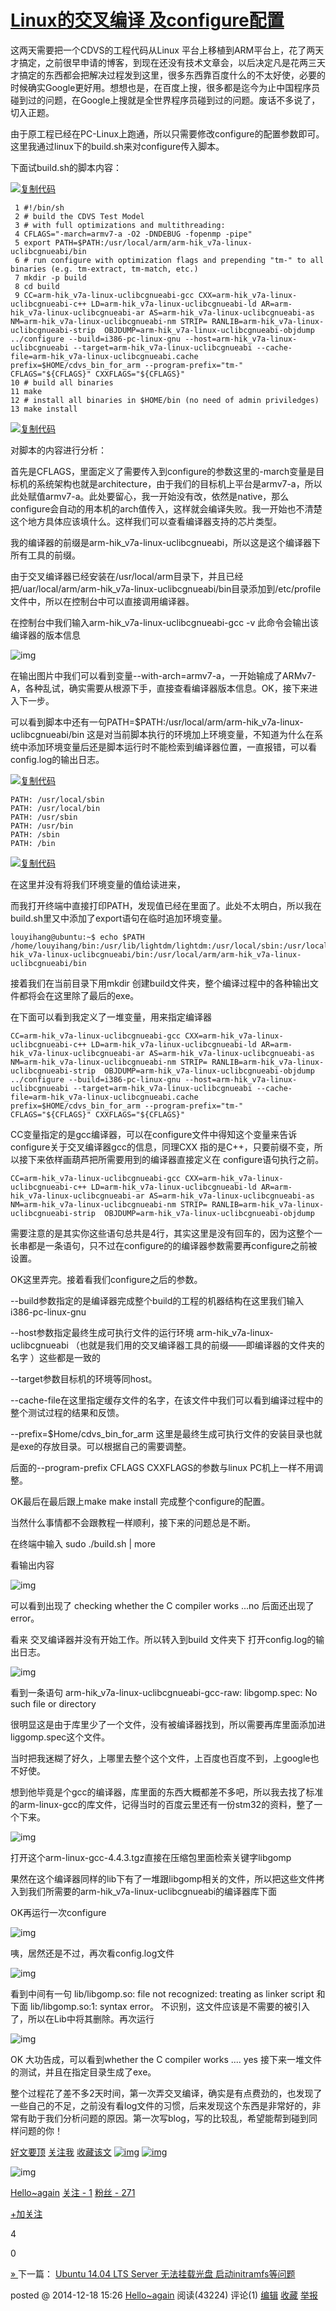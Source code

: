 # [Linux的交叉编译 及configure配置](https://www.cnblogs.com/louyihang-loves-baiyan/p/4171368.html)



这两天需要把一个CDVS的工程代码从Linux 平台上移植到ARM平台上，花了两天才搞定，之前很早申请的博客，到现在还没有技术文章会，以后决定凡是花两三天才搞定的东西都会把解决过程发到这里，很多东西靠百度什么的不太好使，必要的时候确实Google更好用。想想也是，在百度上搜，很多都是迄今为止中国程序员碰到过的问题，在Google上搜就是全世界程序员碰到过的问题。废话不多说了，切入正题。

由于原工程已经在PC-Linux上跑通，所以只需要修改configure的配置参数即可。这里我通过linux下的build.sh来对configure传入脚本。

下面试build.sh的脚本内容：

[![复制代码](https://common.cnblogs.com/images/copycode.gif)](javascript:void(0);)

```
 1 #!/bin/sh
 2 # build the CDVS Test Model
 3 # with full optimizations and multithreading:
 4 CFLAGS="-march=armv7-a -O2 -DNDEBUG -fopenmp -pipe"
 5 export PATH=$PATH:/usr/local/arm/arm-hik_v7a-linux-uclibcgnueabi/bin
 6 # run configure with optimization flags and prepending "tm-" to all binaries (e.g. tm-extract, tm-match, etc.)
 7 mkdir -p build
 8 cd build
 9 CC=arm-hik_v7a-linux-uclibcgnueabi-gcc CXX=arm-hik_v7a-linux-uclibcgnueabi-c++ LD=arm-hik_v7a-linux-uclibcgnueabi-ld AR=arm-hik_v7a-linux-uclibcgnueabi-ar AS=arm-hik_v7a-linux-uclibcgnueabi-as NM=arm-hik_v7a-linux-uclibcgnueabi-nm STRIP= RANLIB=arm-hik_v7a-linux-uclibcgnueabi-strip  OBJDUMP=arm-hik_v7a-linux-uclibcgnueabi-objdump ../configure --build=i386-pc-linux-gnu --host=arm-hik_v7a-linux-uclibcgnueabi --target=arm-hik_v7a-linux-uclibcgnueabi --cache-file=arm-hik_v7a-linux-uclibcgnueabi.cache prefix=$HOME/cdvs_bin_for_arm --program-prefix="tm-" CFLAGS="${CFLAGS}" CXXFLAGS="${CFLAGS}" 
10 # build all binaries
11 make
12 # install all binaries in $HOME/bin (no need of admin priviledges)
13 make install
```

[![复制代码](https://common.cnblogs.com/images/copycode.gif)](javascript:void(0);)

对脚本的内容进行分析：

首先是CFLAGS，里面定义了需要传入到configure的参数这里的-march变量是目标机的系统架构也就是architecture，由于我们的目标机上平台是armv7-a，所以此处赋值armv7-a。此处要留心，我一开始没有改，依然是native，那么configure会自动的用本机的arch值传入，这样就会编译失败。我一开始也不清楚这个地方具体应该填什么。这样我们可以查看编译器支持的芯片类型。

我的编译器的前缀是arm-hik_v7a-linux-uclibcgnueabi，所以这是这个编译器下所有工具的前缀。

由于交叉编译器已经安装在/usr/local/arm目录下，并且已经把/uar/local/arm/arm-hik_v7a-linux-uclibcgnueabi/bin目录添加到/etc/profile文件中，所以在控制台中可以直接调用编译器。

在控制台中我们输入arm-hik_v7a-linux-uclibcgnueabi-gcc -v 此命令会输出该编译器的版本信息

![img](https://images0.cnblogs.com/blog/686170/201412/181433568133725.jpg)

 

在输出图片中我们可以看到变量--with-arch=armv7-a，一开始输成了ARMv7-A，各种乱试，确实需要从根源下手，直接查看编译器版本信息。OK，接下来进入下一步。

可以看到脚本中还有一句PATH=$PATH:/usr/local/arm/arm-hik_v7a-linux-uclibcgnueabi/bin 这是对当前脚本执行的环境加上环境变量，不知道为什么在系统中添加环境变量后还是脚本运行时不能检索到编译器位置，一直报错，可以看config.log的输出日志。

[![复制代码](https://common.cnblogs.com/images/copycode.gif)](javascript:void(0);)

```
PATH: /usr/local/sbin
PATH: /usr/local/bin
PATH: /usr/sbin
PATH: /usr/bin
PATH: /sbin
PATH: /bin
```

[![复制代码](https://common.cnblogs.com/images/copycode.gif)](javascript:void(0);)

在这里并没有将我们环境变量的值给读进来，

 而我打开终端中直接打印PATH，发现值已经在里面了。此处不太明白，所以我在build.sh里又中添加了export语句在临时追加环境变量。

```
louyihang@ubuntu:~$ echo $PATH
/home/louyihang/bin:/usr/lib/lightdm/lightdm:/usr/local/sbin:/usr/local/bin:/usr/sbin:/usr/bin:/sbin:/bin:/usr/games:/usr/local/arm/arm-hik_v7a-linux-uclibcgnueabi/bin:/usr/local/arm/arm-hik_v7a-linux-uclibcgnueabi/bin
```

 

接着我们在当前目录下用mkdir 创建build文件夹，整个编译过程中的各种输出文件都将会在这里除了最后的exe。

在下面可以看到我定义了一堆变量，用来指定编译器

```
CC=arm-hik_v7a-linux-uclibcgnueabi-gcc CXX=arm-hik_v7a-linux-uclibcgnueabi-c++ LD=arm-hik_v7a-linux-uclibcgnueabi-ld AR=arm-hik_v7a-linux-uclibcgnueabi-ar AS=arm-hik_v7a-linux-uclibcgnueabi-as NM=arm-hik_v7a-linux-uclibcgnueabi-nm STRIP= RANLIB=arm-hik_v7a-linux-uclibcgnueabi-strip  OBJDUMP=arm-hik_v7a-linux-uclibcgnueabi-objdump ../configure --build=i386-pc-linux-gnu --host=arm-hik_v7a-linux-uclibcgnueabi --target=arm-hik_v7a-linux-uclibcgnueabi --cache-file=arm-hik_v7a-linux-uclibcgnueabi.cache prefix=$HOME/cdvs_bin_for_arm --program-prefix="tm-" CFLAGS="${CFLAGS}" CXXFLAGS="${CFLAGS}" 
```

CC变量指定的是gcc编译器，可以在configure文件中得知这个变量来告诉configure关于交叉编译器gcc的信息，同理CXX 指的是C++，只要前缀不变，所以接下来依样画葫芦把所需要用到的编译器直接定义在 configure语句执行之前。

```
CC=arm-hik_v7a-linux-uclibcgnueabi-gcc CXX=arm-hik_v7a-linux-uclibcgnueabi-c++ LD=arm-hik_v7a-linux-uclibcgnueabi-ld AR=arm-hik_v7a-linux-uclibcgnueabi-ar AS=arm-hik_v7a-linux-uclibcgnueabi-as NM=arm-hik_v7a-linux-uclibcgnueabi-nm STRIP= RANLIB=arm-hik_v7a-linux-uclibcgnueabi-strip  OBJDUMP=arm-hik_v7a-linux-uclibcgnueabi-objdump 
```

需要注意的是其实你这些语句总共是4行，其实这里是没有回车的，因为这整个一长串都是一条语句，只不过在configure的的编译器参数需要再configure之前被设置。

OK这里弄完。接着看我们configure之后的参数。

--build参数指定的是编译器完成整个build的工程的机器结构在这里我们输入i386-pc-linux-gnu

--host参数指定最终生成可执行文件的运行环境 arm-hik_v7a-linux-uclibcgnueabi （也就是我们用的交叉编译器工具的前缀——即编译器的文件夹的名字 ）这些都是一致的

--target参数目标机的环境等同host。

--cache-file在这里指定缓存文件的名字，在该文件中我们可以看到编译过程中的整个测试过程的结果和反馈。

--prefix=$Home/cdvs_bin_for_arm 这里是最终生成可执行文件的安装目录也就是exe的存放目录。可以根据自己的需要调整。

后面的--program-prefix  CFLAGS  CXXFLAGS的参数与linux PC机上一样不用调整。

OK最后在最后跟上make make install 完成整个configure的配置。

当然什么事情都不会跟教程一样顺利，接下来的问题总是不断。

在终端中输入 sudo ./build.sh | more 

看输出内容

 

![img](https://images0.cnblogs.com/blog/686170/201412/181459302045952.jpg)

 

可以看到出现了 checking whether the C compiler works ...no 后面还出现了error。

看来 交叉编译器并没有开始工作。所以转入到build 文件夹下 打开config.log的输出日志。

 

![img](https://images0.cnblogs.com/blog/686170/201412/181502212351935.jpg)

看到一条语句 arm-hik_v7a-linux-uclibcgnueabi-gcc-raw: libgomp.spec: No such file or directory

很明显这是由于库里少了一个文件，没有被编译器找到，所以需要再库里面添加进liggomp.spec这个文件。

当时把我迷糊了好久，上哪里去整个这个文件，上百度也百度不到，上google也不好使。 

想到他毕竟是个gcc的编译器，库里面的东西大概都差不多吧，所以我去找了标准的arm-linux-gcc的库文件，记得当时的百度云里还有一份stm32的资料，整了一个下来。

![img](https://images0.cnblogs.com/blog/686170/201412/181508128603725.jpg)

 

打开这个arm-linux-gcc-4.4.3.tgz直接在压缩包里面检索关键字libgomp

果然在这个编译器同样的lib下有了一堆跟libgomp相关的文件，所以把这些文件拷入到我们所需要的arm-hik_v7a-linux-uclibcgnueabi的编译器库下面

OK再运行一次configure

![img](https://images0.cnblogs.com/blog/686170/201412/181514016579284.jpg)

咦，居然还是不过，再次看config.log文件

![img](https://images0.cnblogs.com/blog/686170/201412/181516282823779.jpg)

看到中间有一句 lib/libgomp.so: file not recognized: treating as linker script 和下面 lib/libgomp.so:1: syntax error。 不识别，这文件应该是不需要的被引入了，所以在Lib中将其删除。再次运行

![img](https://images0.cnblogs.com/blog/686170/201412/181519392356650.jpg)

OK 大功告成，可以看到whether the C  compiler works .... yes 接下来一堆文件的测试，并且在指定目录生成了exe。

整个过程花了差不多2天时间，第一次弄交叉编译，确实是有点费劲的，也发现了一些自己的不足，之前没有看log文件的习惯，后来发现这个东西是非常好的，非常有助于我们分析问题的原因。第一次写blog，写的比较乱，希望能帮到碰到同样问题的你！



[好文要顶](javascript:void(0);) [关注我](javascript:void(0);) [收藏该文](javascript:void(0);) [![img](https://common.cnblogs.com/images/icon_weibo_24.png)](javascript:void(0);) [![img](https://common.cnblogs.com/images/wechat.png)](javascript:void(0);)

![img](https://pic.cnblogs.com/face/686170/20160118205941.png)

[Hello~again](https://home.cnblogs.com/u/louyihang-loves-baiyan/)
[关注 - 1](https://home.cnblogs.com/u/louyihang-loves-baiyan/followees/)
[粉丝 - 271](https://home.cnblogs.com/u/louyihang-loves-baiyan/followers/)





[+加关注](javascript:void(0);)

4

0








[» ](https://www.cnblogs.com/louyihang-loves-baiyan/p/4445249.html)下一篇： [Ubuntu 14.04 LTS Server 无法挂载光盘 启动initramfs等问题](https://www.cnblogs.com/louyihang-loves-baiyan/p/4445249.html)

posted @ 2014-12-18 15:26  [Hello~again](https://www.cnblogs.com/louyihang-loves-baiyan/)  阅读(43224)  评论(1)  [编辑](https://i.cnblogs.com/EditPosts.aspx?postid=4171368)  [收藏](javascript:void(0))  [举报](javascript:void(0))